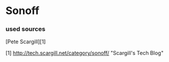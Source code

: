 # Sonoff


### used sources
[Pete Scargill][1]

<!-- References -->
[1] http://tech.scargill.net/category/sonoff/ "Scargill&#039;s Tech Blog"

